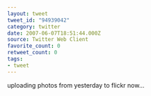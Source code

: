 ```yaml
---
layout: tweet
tweet_id: "94939042"
category: twitter
date: 2007-06-07T18:51:44.000Z
source: Twitter Web Client
favorite_count: 0
retweet_count: 0
tags:
- tweet
---
```


uploading photos from yesterday to flickr now...
